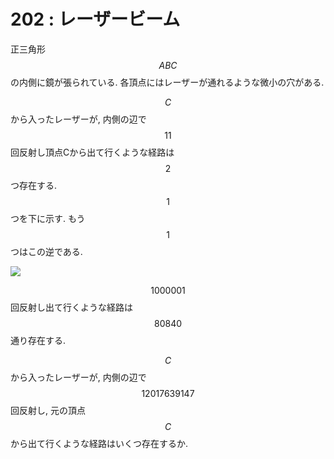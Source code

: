 # 202 : レーザービーム

正三角形$$ABC$$の内側に鏡が張られている. 各頂点にはレーザーが通れるような微小の穴がある.

$$C$$から入ったレーザーが, 内側の辺で$$11$$回反射し頂点Cから出て行くような経路は$$2$$つ存在する. $$1$$つを下に示す. もう$$1$$つはこの逆である.

![](https://projecteuler.net/project/images/p201\_laserbeam.gif)

$$1000001$$回反射し出て行くような経路は$$80840$$通り存在する.

$$C$$から入ったレーザーが, 内側の辺で$$12017639147$$回反射し, 元の頂点$$C$$から出て行くような経路はいくつ存在するか.
